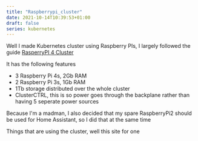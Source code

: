 ```yaml
---
title: "Raspberrypi_cluster"
date: 2021-10-14T10:39:53+01:00
draft: false
series: kubernetes
---
```

Well I made Kubernetes cluster using Raspberry PIs, I largely followed the guide [RasperryPI 4 Cluster](https://rpi4cluster.com)

It has the following features

 - 3 Raspberry Pi 4s, 2Gb RAM
 - 2 Raspberry Pi 3s, 1Gb RAM
 - 1Tb storage distributed over the whole cluster
 - ClusterCTRL, this is so power goes through the backplane rather than having 5 seperate power sources

 Because I'm a madman, I also decided that my spare RaspberryPi2 should be used for Home Assistant, so I did that at the same time


 Things that are using the cluster, well this site for one

